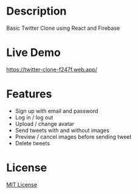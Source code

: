 # Description

Basic Twitter Clone using React and Firebase

# Live Demo

https://twitter-clone-f247f.web.app/

# Features

- Sign up with email and password
- Log in / log out
- Upload / change avatar
- Send tweets with and without images
- Preview / cancel images before sending tweet
- Delete tweets

# License

[MIT License](https://github.com/gorkemu/twitter-clone/blob/main/LICENSE.md)
